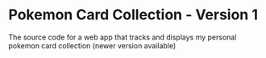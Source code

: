 # Pokemon Card Collection - Version 1
The source code for a web app that tracks and displays my personal pokemon card collection (newer version available)